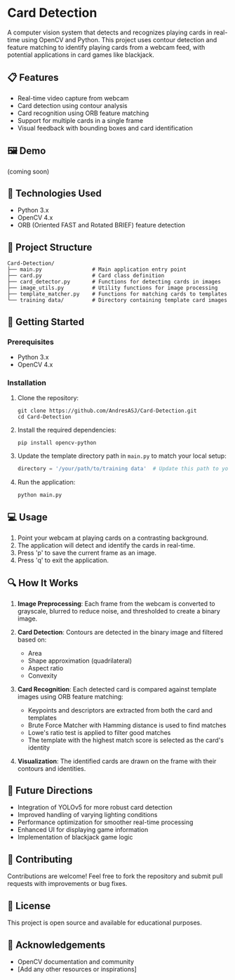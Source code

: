 # Card Detection

A computer vision system that detects and recognizes playing cards in real-time using OpenCV and Python. This project uses contour detection and feature matching to identify playing cards from a webcam feed, with potential applications in card games like blackjack.

## 📋 Features

- Real-time video capture from webcam
- Card detection using contour analysis
- Card recognition using ORB feature matching
- Support for multiple cards in a single frame
- Visual feedback with bounding boxes and card identification

## 🖼️ Demo

(coming soon)



## 🔧 Technologies Used

- Python 3.x
- OpenCV 4.x
- ORB (Oriented FAST and Rotated BRIEF) feature detection

## 📁 Project Structure

```
Card-Detection/
├── main.py                # Main application entry point
├── card.py                # Card class definition
├── card_detector.py       # Functions for detecting cards in images
├── image_utils.py         # Utility functions for image processing
├── template_matcher.py    # Functions for matching cards to templates
└── training data/         # Directory containing template card images
```

## 🚀 Getting Started

### Prerequisites

- Python 3.x
- OpenCV 4.x

### Installation

1. Clone the repository:
   ```
   git clone https://github.com/AndresASJ/Card-Detection.git
   cd Card-Detection
   ```

2. Install the required dependencies:
   ```
   pip install opencv-python
   ```

3. Update the template directory path in `main.py` to match your local setup:
   ```python
   directory = '/your/path/to/training data'  # Update this path to your actual path
   ```

4. Run the application:
   ```
   python main.py
   ```

## 💻 Usage

1. Point your webcam at playing cards on a contrasting background.
2. The application will detect and identify the cards in real-time.
3. Press 'p' to save the current frame as an image.
4. Press 'q' to exit the application.

## 🔍 How It Works

1. **Image Preprocessing**: Each frame from the webcam is converted to grayscale, blurred to reduce noise, and thresholded to create a binary image.

2. **Card Detection**: Contours are detected in the binary image and filtered based on:
   - Area
   - Shape approximation (quadrilateral)
   - Aspect ratio
   - Convexity

3. **Card Recognition**: Each detected card is compared against template images using ORB feature matching:
   - Keypoints and descriptors are extracted from both the card and templates
   - Brute Force Matcher with Hamming distance is used to find matches
   - Lowe's ratio test is applied to filter good matches
   - The template with the highest match score is selected as the card's identity

4. **Visualization**: The identified cards are drawn on the frame with their contours and identities.

## 🔮 Future Directions

- Integration of YOLOv5 for more robust card detection
- Improved handling of varying lighting conditions
- Performance optimization for smoother real-time processing
- Enhanced UI for displaying game information
- Implementation of blackjack game logic

## 👥 Contributing

Contributions are welcome! Feel free to fork the repository and submit pull requests with improvements or bug fixes.

## 📄 License

This project is open source and available for educational purposes.

## 🙏 Acknowledgements

- OpenCV documentation and community
- [Add any other resources or inspirations]
